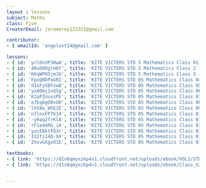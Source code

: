 ```yaml
--- 
layout : lessons 
subject: Maths
class: Five
CreaterEmail: jeromeroy123321@gmail.com

contributor: 
- { emailId: 'angelovt24@gmail.com' }

lessons: 
- { id: 'yrlOn3P3HwA', title: 'KITE VICTERS STD 5 Mathematics Class 01 (First Bell-ഫസ്റ്റ് ബെല്‍)' }
- { id: '4RuO0OglH6Y', title: 'KITE VICTERS STD 5 Mathematics Class 2 (First Bell-ഫസ്റ്റ് ബെല്‍)' }
- { id: 'KKqWPH5jmJU', title: 'KITE VICTERS STD 5 Mathematics Class 3 (First Bell-ഫസ്റ്റ് ബെല്‍)' }
- { id: 'FpxQBbPuGRI', title: 'KITE VICTERS STD 05 Mathematics Class 04 (First Bell-ഫസ്റ്റ് ബെല്‍)' }
- { id: 'd1oFySBFzwQ', title: 'KITE VICTERS STD 05 Mathematics Class 05 (First Bell-ഫസ്റ്റ് ബെല്‍)' }
- { id: 'yxAOmj1vQ5g', title: 'KITE VICTERS STD 05 Mathematics Class 06 (First Bell-ഫസ്റ്റ് ബെല്‍)' }
- { id: 'K2aPZnussPE', title: 'KITE VICTERS STD 05 Mathematics Class 07 (First Bell-ഫസ്റ്റ് ബെല്‍)' }
- { id: 'e7Eq8gO0vU0', title: 'KITE VICTERS STD 05 Mathematics Class 08 (First Bell-ഫസ്റ്റ് ബെല്‍)' }
- { id: 'lhS8w_W5E2E', title: 'KITE VICTERS STD 05 Mathematics Class 09 (First Bell-ഫസ്റ്റ് ബെല്‍)' }
- { id: 'n7lnxFP7614', title: 'KITE VICTERS STD 05 Mathematics Class 010 (First Bell-ഫസ്റ്റ് ബെല്‍)' }
- { id: '-y6qq2frKlA', title: 'KITE VICTERS STD 05 Mathematics Class 011 (First Bell-ഫസ്റ്റ് ബെല്‍)' }
- { id: 'rF1e44RG_iA', title: 'KITE VICTERS STD 05 Mathematics Class 012 (First Bell-ഫസ്റ്റ് ബെല്‍)' }
- { id: 'yucEBktFQ3c', title: 'KITE VICTERS STD 05 Mathematics Class 013 (First Bell-ഫസ്റ്റ് ബെല്‍)' }
- { id: 'IV2fi14D-X4', title: 'KITE VICTERS STD 05 Mathematics Class 014 (First Bell-ഫസ്റ്റ് ബെല്‍)' } 
- { id: 'ZnxvGXgvO1E', title: 'KITE VICTERS STD 05 Mathematics Class 015 (First Bell-ഫസ്റ്റ് ബെല്‍)' }

textbooks:
- { link: 'https://d1v6qmyxzkp4v1.cloudfront.net/uploads/ebook/VOL1/STD5/MathsEnglish/MathsEnglish.pdf', title: 'Mathematics Part -1' , medium: 'English' }
- { link: 'https://d1v6qmyxzkp4v1.cloudfront.net/uploads/ebook/Class_V/Maths_Eng_Vol_II/Mathsenglish.pdf', title: 'Mathematics Part -2' , medium: 'English' }


--- 
```

